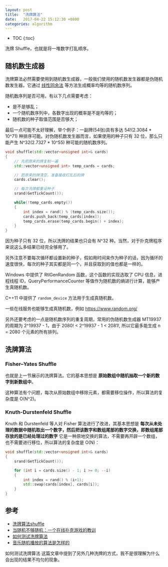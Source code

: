```yaml
---
layout: post
title:  "洗牌算法"
date:   2017-04-22 15:12:30 +0800
categories: algorithm
---
```


* TOC
{:toc}

洗牌 Shuffle，也就是将一堆数字打乱顺序。

## 随机数生成器

洗牌算法必然需要使用到随机数生成器，一般我们使用的随机数发生器都是伪随机数发生器，它通过 [线性同余法](https://zh.wikipedia.org/zh-cn/%E7%B7%9A%E6%80%A7%E5%90%8C%E9%A4%98%E6%96%B9%E6%B3%95) 等方法生成概率均等的随机数序列。

随机数序列是否可用，有以下几点需要考虑：
- 是不是够乱；
- 一个随机数序列中，各数字出现的概率是不是均等的；
- 随机数的种子取值范围是否够大；

最后一点可能不太好理解，举个例子：一副牌(54张)具有多达 54!(2.3084 * 10^71) 种排序可能。对伪随机数发生器而言，如果使用的种子只有 32 位，那么只能产生 N^32(2.7327 * 10^55) 种可能的随机数序列。

```cpp
void shuffle(std::vector<unsigned int>& cards)
{
    // 先把原来的牌复制一遍
    std::vector<unsigned int> temp_cards = cards;

    // 把原来的牌清空，准备接收打乱后的牌
    cards.clear();

    // 每次洗牌都重设种子
    srand(GetTickCount());

    while(!temp_cards.empty())
    {
        int index = rand() % (temp_cards.size());
        cards.push_back(temp_cards[index]);
        temp_cards.erase(temp_cards.begin() + index);
    }
}
```

因为种子只有 32 位，所以洗牌的结果也只会有 N^32 种。当然，对于扑克牌程序来说这么多结果已经完全够用了。

另外注意不要每次循环都设置新的种子，假如用时间来作为种子的话，因为循环的速度很快，每次的种子其实都是同一个，并且获取到的值也都是一样的。

Windows 中提供了 RtlGenRandom 函数，这个函数的实现选取了 CPU 信息，进程线程 ID，QueryPerformanceCounter 等值作为随机数的熵进行计算，能够产生真随机数。

C++11 中提供了 `random_device` 方法用于生成真随机数。

一些在线服务也能够生成真随机数，例如 https://www.random.org/

另外还要考虑的一点是随机数序列的重复周期，常用的伪随机数生成器 MT19937 的周期为 2^19937 - 1，由于 2080! < 2^19937 - 1 < 2081!, 所以它最多能生成 n = 2080 个元素的所有排列。

## 洗牌算法

### Fisher–Yates Shuffle

也就是上一节展示的洗牌算法。它的基本思想是 **原始数组中随机抽取一个新的数字到新数组中**。

这种算法有个问题，每次从原始数组中移除元素，都需要移位操作，所以算法的复杂度是 O(N^2)。

### Knuth-Durstenfeld Shuffle

Knuth 和 Durstenfeld 等人对 Fisher 算法进行了改进，其基本思想是 **每次从未处理的数据中随机取出一个数字，然后把该数字和数组尾部的数字交换，即数组尾部存放的是已经处理过的数字** 它是一种原地交换的算法，不需要再开辟一个数组，也不需要进行移位，所以算法的复杂度是 O(N)：

```cpp
void shuffle(std::vector<unsigned int>& cards)
{
    srand(GetTickCount());

    for (int i = cards.size() - 1; i >= 0; --i)
    {
        int index = rand() % (i+1);
        std::swap(cards[index], cards[i]);
    }
}
```

## 参考

- [洗牌算法shuffle](http://www.tuicool.com/articles/qIjqQzb)
- [当随机不够随机：一个在线扑克游戏的教训](http://blog.jobbole.com/64897/)
- [如何测试洗牌算法](http://coolshell.cn/articles/8593.html)
- [音乐随机播放的算法是怎样的](https://www.zhihu.com/question/37302731)

如何测试洗牌算法 这篇文章中提到了另外几种洗牌的方式，我不是很理解为什么会出现的结果不均匀的现象。